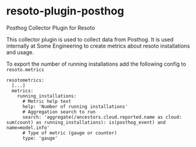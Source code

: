 # resoto-plugin-posthog
Posthog Collector Plugin for Resoto

This collector plugin is used to collect data from Posthog. It is used internally at Some Engineering to create metrics about resoto installations and usage.

To export the number of running installations add the following config to `resoto.metrics`
```
resotometrics:
  [...]
  metrics:
    running_installations:
      # Metric help text
      help: 'Number of running installations'
      # Aggregation search to run
      search: 'aggregate(/ancestors.cloud.reported.name as cloud: sum(count) as running_installations): is(posthog_event) and name=model.info'
      # Type of metric (gauge or counter)
      type: 'gauge'
```
